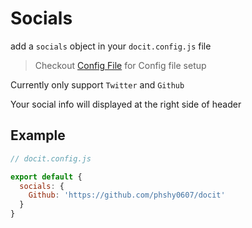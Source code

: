 # Socials

add a `socials` object in your `docit.config.js` file

> Checkout [Config File](#/configure/config-file) for Config file setup

Currently only support `Twitter` and `Github`

Your social info will displayed at the right side of header


## Example

```js
// docit.config.js

export default {
  socials: {
    Github: 'https://github.com/phshy0607/docit'
  }
}
```
